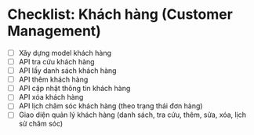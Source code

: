 # Checklist: Khách hàng (Customer Management)

- [ ] Xây dựng model khách hàng
- [ ] API tra cứu khách hàng
- [ ] API lấy danh sách khách hàng
- [ ] API thêm khách hàng
- [ ] API cập nhật thông tin khách hàng
- [ ] API xóa khách hàng
- [ ] API lịch chăm sóc khách hàng (theo trạng thái đơn hàng)
- [ ] Giao diện quản lý khách hàng (danh sách, tra cứu, thêm, sửa, xóa, lịch sử chăm sóc)
